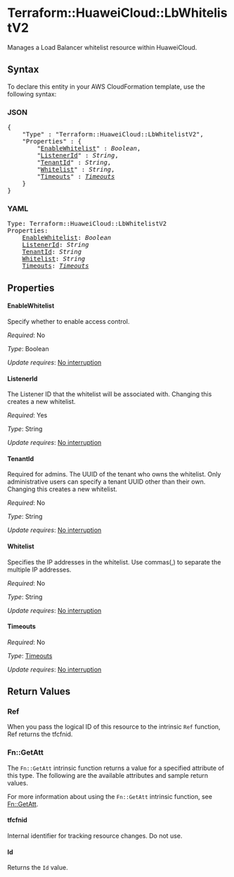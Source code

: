 # Terraform::HuaweiCloud::LbWhitelistV2

Manages a Load Balancer whitelist resource within HuaweiCloud.

## Syntax

To declare this entity in your AWS CloudFormation template, use the following syntax:

### JSON

<pre>
{
    "Type" : "Terraform::HuaweiCloud::LbWhitelistV2",
    "Properties" : {
        "<a href="#enablewhitelist" title="EnableWhitelist">EnableWhitelist</a>" : <i>Boolean</i>,
        "<a href="#listenerid" title="ListenerId">ListenerId</a>" : <i>String</i>,
        "<a href="#tenantid" title="TenantId">TenantId</a>" : <i>String</i>,
        "<a href="#whitelist" title="Whitelist">Whitelist</a>" : <i>String</i>,
        "<a href="#timeouts" title="Timeouts">Timeouts</a>" : <i><a href="timeouts.md">Timeouts</a></i>
    }
}
</pre>

### YAML

<pre>
Type: Terraform::HuaweiCloud::LbWhitelistV2
Properties:
    <a href="#enablewhitelist" title="EnableWhitelist">EnableWhitelist</a>: <i>Boolean</i>
    <a href="#listenerid" title="ListenerId">ListenerId</a>: <i>String</i>
    <a href="#tenantid" title="TenantId">TenantId</a>: <i>String</i>
    <a href="#whitelist" title="Whitelist">Whitelist</a>: <i>String</i>
    <a href="#timeouts" title="Timeouts">Timeouts</a>: <i><a href="timeouts.md">Timeouts</a></i>
</pre>

## Properties

#### EnableWhitelist

Specify whether to enable access control.

_Required_: No

_Type_: Boolean

_Update requires_: [No interruption](https://docs.aws.amazon.com/AWSCloudFormation/latest/UserGuide/using-cfn-updating-stacks-update-behaviors.html#update-no-interrupt)

#### ListenerId

The Listener ID that the whitelist will be associated with. Changing this creates a new whitelist.

_Required_: Yes

_Type_: String

_Update requires_: [No interruption](https://docs.aws.amazon.com/AWSCloudFormation/latest/UserGuide/using-cfn-updating-stacks-update-behaviors.html#update-no-interrupt)

#### TenantId

Required for admins. The UUID of the tenant who owns
the whitelist. Only administrative users can specify a tenant UUID
other than their own. Changing this creates a new whitelist.

_Required_: No

_Type_: String

_Update requires_: [No interruption](https://docs.aws.amazon.com/AWSCloudFormation/latest/UserGuide/using-cfn-updating-stacks-update-behaviors.html#update-no-interrupt)

#### Whitelist

Specifies the IP addresses in the whitelist. Use commas(,) to separate
the multiple IP addresses.

_Required_: No

_Type_: String

_Update requires_: [No interruption](https://docs.aws.amazon.com/AWSCloudFormation/latest/UserGuide/using-cfn-updating-stacks-update-behaviors.html#update-no-interrupt)

#### Timeouts

_Required_: No

_Type_: <a href="timeouts.md">Timeouts</a>

_Update requires_: [No interruption](https://docs.aws.amazon.com/AWSCloudFormation/latest/UserGuide/using-cfn-updating-stacks-update-behaviors.html#update-no-interrupt)

## Return Values

### Ref

When you pass the logical ID of this resource to the intrinsic `Ref` function, Ref returns the tfcfnid.

### Fn::GetAtt

The `Fn::GetAtt` intrinsic function returns a value for a specified attribute of this type. The following are the available attributes and sample return values.

For more information about using the `Fn::GetAtt` intrinsic function, see [Fn::GetAtt](https://docs.aws.amazon.com/AWSCloudFormation/latest/UserGuide/intrinsic-function-reference-getatt.html).

#### tfcfnid

Internal identifier for tracking resource changes. Do not use.

#### Id

Returns the <code>Id</code> value.

